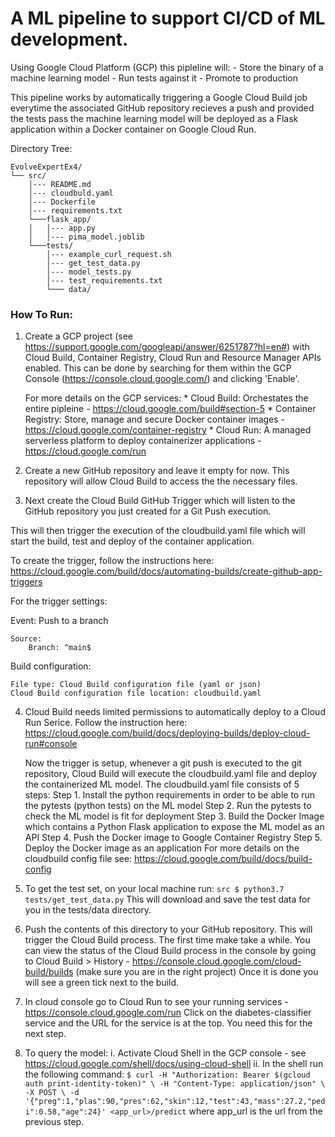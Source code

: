 # A ML pipeline to support CI/CD of ML development. 

Using Google Cloud Platform (GCP) this pipleline will:
	- Store the binary of a machine learning model
	- Run tests against it
	- Promote to production

This pipeline works by automatically triggering a Google Cloud Build job everytime the associated GitHub repository recieves a push and provided the tests pass the machine learning model will be deployed as a Flask application within a Docker container on Google Cloud Run.

Directory Tree:

```
EvolveExpertEx4/
└── src/
	│--- README.md
	│--- cloudbuld.yaml    
	│--- Dockerfile
	│--- requirements.txt
	└───flask_app/
	│   │--- app.py
	│   │--- pima_model.joblib  
	└───tests/
	    │--- example_curl_request.sh
	    │--- get_test_data.py
	    │--- model_tests.py
	    │--- test_requirements.txt
	    └─── data/
``` 


### How To Run:

1. Create a GCP project (see https://support.google.com/googleapi/answer/6251787?hl=en#) with Cloud Build, Container Registry, Cloud Run and Resource Manager APIs enabled. 
	This can be done by searching for them within the GCP Console (https://console.cloud.google.com/) and clicking 'Enable'.

	For more details on the GCP services:
		* Cloud Build: Orchestates the entire pipleine - https://cloud.google.com/build#section-5
		* Container Registry: Store, manage and secure Docker container images - https://cloud.google.com/container-registry
		* Cloud Run: A managed serverless platform to deploy containerizer applications - https://cloud.google.com/run


2. Create a new GitHub repository and leave it empty for now. 
This repository will allow Cloud Build to access the the necessary files.

3. Next create the Cloud Build GitHub Trigger which will listen to the GitHub repository you just created for a Git Push execution. 

This will then trigger the execution of the cloudbuild.yaml file which will start the build, test and deploy of the container application. 

To create the trigger, follow the instructions here:
	https://cloud.google.com/build/docs/automating-builds/create-github-app-triggers

For the trigger settings:

Event: Push to a branch
	
	Source: 
		Branch: ^main$
Build configuration:

	File type: Cloud Build configuration file (yaml or json)
	Cloud Build configuration file location: cloudbuild.yaml

4. Cloud Build needs limited permissions to automatically deploy to a Cloud Run Serice.
	Follow the instruction here: 
		https://cloud.google.com/build/docs/deploying-builds/deploy-cloud-run#console

	Now the trigger is setup, whenever a git push is executed to the git repository, 
	Cloud Build will execute the cloudbuild.yaml file and deploy the containerized ML model.
	The cloudbuild.yaml file consists of 5 steps:
			Step 1. Install the python requirements in order to be able to run the pytests (python tests) on the ML model
			Step 2. Run the pytests to check the ML model is fit for deployment
			Step 3. Build the Docker Image which contains a Python Flask application to expose the ML model as an API
			Step 4. Push the Docker image to Google Container Registry
			Step 5. Deploy the Docker image as an application
	For more details on the cloudbuild config file see: https://cloud.google.com/build/docs/build-config

5. To get the test set, on your local machine run:
	`src $ python3.7 tests/get_test_data.py`
	This will download and save the test data for you in the tests/data directory.

6. Push the contents of this directory to your GitHub repository.
This will trigger the Cloud Build process. The first time make take a while.
You can view the status of the Cloud Build process in the console by going to Cloud Build > History - https://console.cloud.google.com/cloud-build/builds (make sure you are in the right project)
Once it is done you will see a green tick next to the build.

7. In cloud console go to Cloud Run to see your running services - https://console.cloud.google.com/run
Click on the diabetes-classifier service and the URL for the service is at the top. You need this for the next step.

8. To query the model:
	i. Activate Cloud Shell in the GCP console - see https://cloud.google.com/shell/docs/using-cloud-shell
	ii. In the shell run the following command:
	`$ curl -H "Authorization: Bearer $(gcloud auth print-identity-token)" \
	 -H "Content-Type: application/json" \
	 -X POST \
	 -d '{"preg":1,"plas":90,"pres":62,"skin":12,"test":43,"mass":27.2,"pedi":0.58,"age":24}' <app_url>/predict`
	 where app_url is the url from the previous step.







